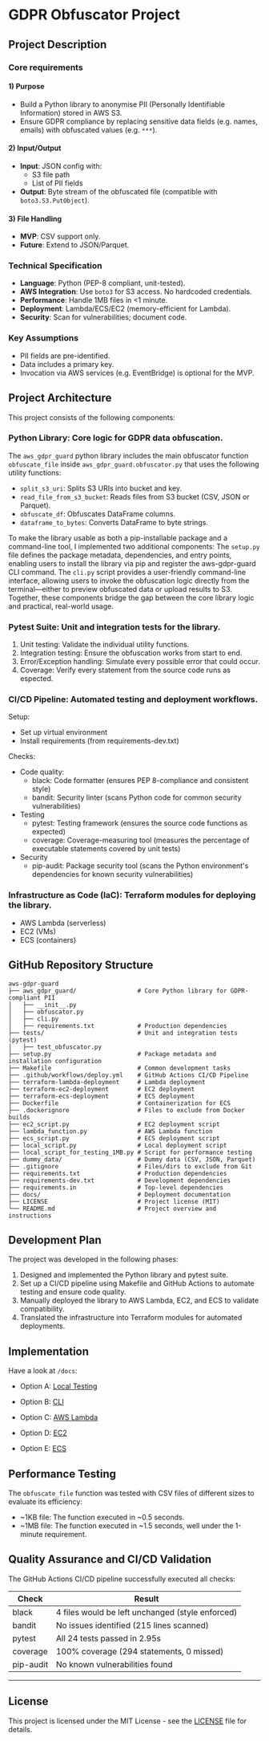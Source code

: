 # GDPR Obfuscator Project

## Project Description

### Core requirements

#### 1) Purpose

- Build a Python library to anonymise PII (Personally Identifiable Information) stored in AWS S3.
- Ensure GDPR compliance by replacing sensitive data fields (e.g. names, emails) with obfuscated values (e.g. `***`).


#### 2) Input/Output

- **Input**: JSON config with:
	- S3 file path
	- List of PII fields
- **Output**: Byte stream of the obfuscated file (compatible with `boto3.S3.PutObject`).


#### 3) File Handling

- **MVP**: CSV support only.
- **Future**: Extend to JSON/Parquet.


### Technical Specification

- **Language**: Python (PEP-8 compliant, unit-tested).
- **AWS Integration**: Use `boto3` for S3 access. No hardcoded credentials.
- **Performance**: Handle 1MB files in <1 minute.
- **Deployment**: Lambda/ECS/EC2 (memory-efficient for Lambda).
- **Security**: Scan for vulnerabilities; document code.


### Key Assumptions

- PII fields are pre-identified.
- Data includes a primary key.
- Invocation via AWS services (e.g. EventBridge) is optional for the MVP. 


## Project Architecture

This project consists of the following components:

### **Python Library**: Core logic for GDPR data obfuscation.

The `aws_gdpr_guard` python library includes the main obfuscator function `obfuscate_file` inside `aws_gdpr_guard.obfuscator.py` that uses the following utility functions:
- `split_s3_uri`: Splits S3 URIs into bucket and key.
- `read_file_from_s3_bucket`: Reads files from S3 bucket (CSV, JSON or Parquet).
- `obfuscate_df`: Obfuscates DataFrame columns.
- `dataframe_to_bytes`: Converts DataFrame to byte strings.

To make the library usable as both a pip-installable package and a command-line tool, I implemented two additional components: The `setup.py` file defines the package metadata, dependencies, and entry points, enabling users to install the library via pip and register the aws-gdpr-guard CLI command. The `cli.py` script provides a user-friendly command-line interface, allowing users to invoke the obfuscation logic directly from the terminal—either to preview obfuscated data or upload results to S3. Together, these components bridge the gap between the core library logic and practical, real-world usage.


### **Pytest Suite**: Unit and integration tests for the library.

1) Unit testing: Validate the individual utility functions.
2) Integration testing: Ensure the obfuscation works from start to end.
3) Error/Exception handling: Simulate every possible error that could occur.
4) Coverage: Verify every statement from the source code runs as espected.


### **CI/CD Pipeline**: Automated testing and deployment workflows.

Setup:
- Set up virtual environment
- Install requirements (from requirements-dev.txt)

Checks:
- Code quality:
    - black: Code formatter (ensures PEP 8-compliance and consistent style)
    - bandit: Security linter (scans Python code for common security vulnerabilities)
- Testing
    - pytest: Testing framework (ensures the source code functions as expected)
    - coverage: Coverage-measuring tool (measures the percentage of executable statements covered by unit tests)
- Security
    - pip-audit: Package security tool (scans the Python environment's dependencies for known security vulnerabilities)


### **Infrastructure as Code (IaC)**: Terraform modules for deploying the library.

- AWS Lambda (serverless)
- EC2 (VMs)
- ECS (containers)


## GitHub Repository Structure

```
aws-gdpr-guard
├── aws_gdpr_guard/                 # Core Python library for GDPR-compliant PII
│   ├── __init__.py
│   ├── obfuscator.py
│   ├── cli.py
│   ├── requirements.txt            # Production dependencies
├── tests/                          # Unit and integration tests (pytest)
│   ├── test_obfuscator.py
├── setup.py                        # Package metadata and installation configuration
├── Makefile                        # Common development tasks
├── .github/workflows/deploy.yml    # GitHub Actions CI/CD Pipeline
├── terraform-lambda-deployment     # Lambda deployment
├── terraform-ec2-deployment        # EC2 deployment
├── terraform-ecs-deployment        # ECS deployment
├── Dockerfile                      # Containerization for ECS
├── .dockerignore                   # Files to exclude from Docker builds
├── ec2_script.py                   # EC2 deployment script
├── lambda_function.py              # AWS Lambda function
├── ecs_script.py                   # ECS deployment script
├── local_script.py                 # Local deployment script
├── local_script_for_testing_1MB.py # Script for performance testing
├── dummy_data/                     # Dummy data (CSV, JSON, Parquet)
├── .gitignore                      # Files/dirs to exclude from Git
├── requirements.txt                # Production dependencies
├── requirements-dev.txt            # Development dependencies
├── requirements.in                 # Top-level dependencies
├── docs/                           # Deployment documentation
├── LICENSE                         # Project license (MIT)
└── README.md                       # Project overview and instructions
```


## Development Plan

The project was developed in the following phases:

1. Designed and implemented the Python library and pytest suite.
2. Set up a CI/CD pipeline using Makefile and GitHub Actions to automate testing and ensure code quality.
3. Manually deployed the library to AWS Lambda, EC2, and ECS to validate compatibility.
4. Translated the infrastructure into Terraform modules for automated deployments.


## Implementation

Have a look at `/docs`:

* Option A: [Local Testing](docs/local.md)

* Option B: [CLI](docs/cli.md)

* Option C: [AWS Lambda](docs/lambda.md)

* Option D: [EC2](docs/ec2.md)

* Option E: [ECS](docs/ecs.md)



## Performance Testing

The `obfuscate_file` function was tested with CSV files of different sizes to evaluate its efficiency:

- ~1KB file: The function executed in ~0.5 seconds.
- ~1MB file: The function executed in ~1.5 seconds, well under the 1-minute requirement.


## Quality Assurance and CI/CD Validation

The GitHub Actions CI/CD pipeline successfully executed all checks:

   Check      | Result                                                                 |
 |------------|------------------------------------------------------------------------|
 | black      | 4 files would be left unchanged (style enforced)                       |
 | bandit     | No issues identified (215 lines scanned)                               |
 | pytest     | All 24 tests passed in 2.95s                                           |
 | coverage   | 100% coverage (294 statements, 0 missed)                               |
 | pip-audit  | No known vulnerabilities found  


---
## License
This project is licensed under the MIT License - see the [LICENSE](LICENSE) file for details.
